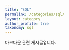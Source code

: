 ```yaml
---
title: "SQL"
permalink: /categories/sql/
layout: category
author_profile: true
taxonomy: sql
---
```


마크다운 관련 게시글입니다.